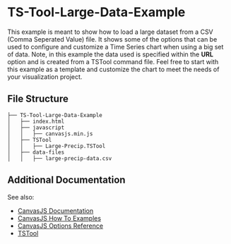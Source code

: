 # TS-Tool-Large-Data-Example

This example is meant to show how to load a large dataset from a CSV (Comma Seperated Value) file. It shows some of the options that can be used to configure and customize a Time Series chart when using a big set of data. Note, in this example the data used is specified within the **URL** option and is created from a TSTool command file. Feel free to start with this example as a template and customize the chart to meet the needs of your visualization project.

## File Structure 
```
├── TS-Tool-Large-Data-Example
│   ├── index.html
│   ├── javascript
│   │   ├── canvasjs.min.js
│   ├── TSTool
│   │   ├── Large-Precip.TSTool
│   ├── data-files
│   │   ├── large-precip-data.csv
```
## Additional Documentation

See also:
* [CanvasJS Documentation](http://canvasjs.com/docs/charts/basics-of-creating-html5-chart/)
* [CanvasJS How To Examples](http://canvasjs.com/docs/charts/how-to/creating-dynamic-charts)
* [CanvasJS Options Reference](http://canvasjs.com/docs/charts/chart-options/)
* [TSTool](http://openwaterfoundation.org/software-tools/tstool)
